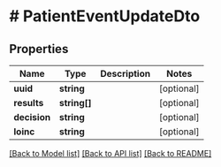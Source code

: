 # # PatientEventUpdateDto

## Properties

Name | Type | Description | Notes
------------ | ------------- | ------------- | -------------
**uuid** | **string** |  | [optional]
**results** | **string[]** |  | [optional]
**decision** | **string** |  | [optional]
**loinc** | **string** |  | [optional]

[[Back to Model list]](../../README.md#models) [[Back to API list]](../../README.md#endpoints) [[Back to README]](../../README.md)
